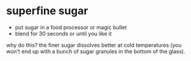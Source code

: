 # superfine sugar

 * put sugar in a food processor or magic bullet
 * blend for 30 seconds or until you like it
 
why do this? the finer sugar dissolves better at cold temperatures (you won't end up with a bunch of sugar granules in the bottom of the glass).